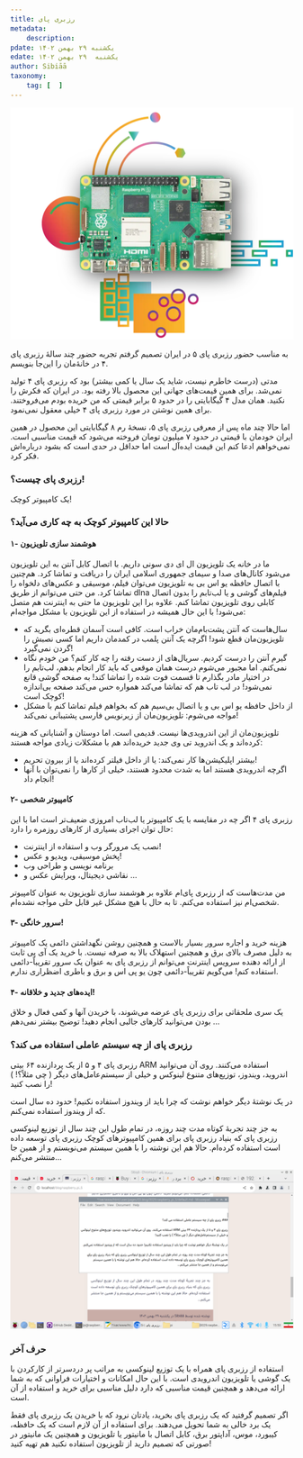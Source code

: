 ```yaml
---
title: رزبری پای
metadata: 
    description: 
pdate: یکشنبه ۲۹ بهمن ۱۴۰۲
edate: یکشنبه  ۲۹ بهمن ۱۴۰۲    
author: Sibiāā
taxonomy: 
    tag: [  ]
---
```

![ رزبری پای ۵ ](raspberry-pi-5.webp?classes=center)
<div class="align-center">
</div>


به مناسب حضور رزبری پای ۵ در ایران تصمیم گرفتم تجربه حضور چند سالهٔ رزبری پای ۴ در خانهٔ‌مان را این‌جا بنویسم.

مدتی (درست خاطرم نیست، شاید یک سال یا کمی بیشتر) بود که رزبری پای ۴ تولید نمی‌شد. برای همین قیمت‌های جهانی این محصول بالا رفته بود. در ایران که فکرش را نکنید. همان مدل ۴ گیگابایتی را در حدود ۵ برابر قیمتی که من خریده بودم می‌فروختند. برای همین نوشتن در مورد رزبری پای ۴ خیلی معقول نمی‌نمود.

اما حالا چند ماه پس از معرفی رزبری پای ۵، نسخهٔ رم ۸ گیگابایتی این محصول در همین ایران خودمان با قیمتی در حدود ۷ میلیون تومان فروخته می‌شود که قیمت مناسبی است. نمی‌خواهم ادعا کنم این قیمت ایده‌آل است اما حداقل در حدی است که بشود درباره‌اش فکر کرد.

### رزبری پای چیست؟!

یک کامپیوتر کوچک!

### حالا این کامپیوتر کوچک به چه کاری می‌آید؟
#### ۱- هوشمند سازی تلویزیون
ما در خانه یک تلویزیون ال ای دی سونی داریم. با اتصال کابل آنتن به این تلویزیون می‌شود کانال‌های صدا و سیمای جمهوری اسلامی ایران را دریافت و تماشا کرد. هم‌چنین با اتصال حافظه یو اس بی به تلویزیون می‌توان فیلم‌، موسیقی و عکس‌های دلخواه را تماشا کرد. من حتی می‌توانم از طریق dlna فیلم‌های گوشی و یا لب‌تابم را بدون اتصال کابلی روی تلویزیون تماشا کنم. علاوه برا این تلویزیون ما حتی به اینترنت هم متصل می‌شود! با این حال همیشه در استفاده از این تلویزیون با مشکل مواجه‌ام:

- سال‌هاست که آنتن پشت‌بام‌مان خراب است. کافی است آسمان قطره‌ای بگرید که تلویزیون‌مان قطع شود! اگرچه یک آنتن پلمب در کمدمان داریم اما کسی نصبش را گردن نمی‌گیرد! 
- گیرم آنتن را درست کردیم. سریال‌های از دست رفته را چه کار کنم؟ من خودم نگاه نمی‌کنم. اما مجبور می‌شوم درست همان موقعی که باید کار انجام بدهم، لب‌تابم را در اختیار مادر بگذارم تا قسمت فوت شده را تماشا کند! به صفحه گوشی قانع نمی‌شود! در لب تاب هم که تماشا می‌کند همواره حس می‌کند صفحه بی‌اندازه کوچک است!
- از داخل حافظه یو اس بی و یا اتصال بی‌سیم هم که بخواهم فیلم تماشا کنم با مشکل مواجه می‌شوم: تلویزیون‌مان از زیرنویس فارسی پشتیبانی نمی‌کند!

تلویزیون‌مان از این اندرویدی‌ها نیست. قدیمی است. اما دوستان و آشنایانی که هزینه‌ کرده‌اند و یک اندروید تی وی جدید خریده‌اند هم با مشکلات زیادی مواجه هستند:
- بیشتر اپلیکیشن‌ها کار نمی‌کند: یا از داخل فیلتر کرده‌اند یا از بیرون تحریم!
- اگرچه اندرویدی هستند اما به شدت محدود هستند، خیلی از کارها را نمی‌توان با آنها انجام داد!

#### ۲- کامپیوتر شخصی

رزبری پای ۴ اگر چه در مقایسه با یک کامپیوتر یا لب‌تاب امروزی ضعیف‌تر است اما با این حال توان اجرای بسیاری از کارهای روزمره را دارد:
- نصب یک مرورگر وب و استفاده از اینترنت!
- پخش موسیقی، ویدیو و عکس!
- برنامه نویسی و طراحی وب
- نقاشی دیجیتال، ویرایش عکس و ...

من مدت‌هاست که از رزبری پای‌ام علاوه بر هوشمند سازی تلویزیون به عنوان کامپیوتر شخصی‌ام نیز استفاده می‌کنم. تا به حال با هیچ مشکل غیر قابل حلی مواجه نشده‌ام.


#### ۳- سرور خانگی!
هزینه خرید و اجاره سرور بسیار بالاست و همچنین روشن نگهداشتن دائمی یک کامپیوتر به دلیل مصرف بالای برق و همچنین استهلاک بالا به صرفه نیست. با خرید یک آی پی ثابت از ارائه دهنده سرویس اینترنت می‌توانم از رزبری پای به عنوان یک سرور تقریباً-دائمی استفاده کنم! می‌گویم تقریباً-دائمی چون یو پی اس و برق و باطری اضظراری ندارم. 

#### ۴- ایده‌های جدید و خلاقانه!
یک سری ملحقاتی برای رزبری پای عرضه می‌شوند، با خریدن آنها و کمی فعال و خلاق بودن می‌توانید کارهای جالبی انجام دهید! توضیح بیشتر نمی‌دهم ...


### رزبری پای از چه سیستم عاملی استفاده می کند؟

رزبری پای ۴ و ۵ از یک پردازنده ۶۴ بیتی ARM استفاده می‌کنند. روی آن می‌توانید اندروید، ویندوز، توزیع‌های متنوع لینوکس و خیلی از سیستم‌عامل‌های دیگر ( چی مثلاً؟! ) را نصب کنید!

در یک نوشتهٔ دیگر خواهم نوشت که چرا باید از ویندوز استفاده نکنیم! حدود ده سال است که از ویندوز استفاده نمی‌کنم.

به جز چند تجربهٔ کوتاه مدت چند روزه، در تمام طول این چند سال از توزیع لینوکسی رزبری پای که بنیاد رزبری پای برای همین کامپیوترهای کوچک رزبری پای توسعه داده است استفاده کرده‌ام. حالا هم این نوشته را با همین سیستم می‌نویستم و از همین جا منتشر می‌کنم...

![ تصویری از محیط کار من در رزبری پای ](ss.png?classes=center)

### حرف آخر

استفاده از رزبری پای همراه با یک توزیع لینوکسی به مراتب پر دردسرتر از کارکردن با یک گوشی یا تلویزیون اندرویدی است. با این حال امکانات و اختیارات فراوانی که به شما ارائه می‌دهد و همچنین قیمت مناسبی که دارد دلیل مناسبی برای خرید و استفاده از آن است.

اگر تصمیم گرفتید که یک رزبری پای بخرید، یادتان نرود که با خریدن یک رزبری پای فقط یک برد خالی به شما تحویل می‌دهند. برای استفاده از آن لازم است که یک حافظه، کیبورد، موس، آداپتور برق، کابل اتصال با مانیتور یا تلویزیون و همچنین یک مانیتور در صورتی که تصمیم دارید از تلویزیون استفاده نکنید هم تهیه کنید!
